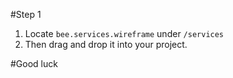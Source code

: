 #Step 1

1. Locate `bee.services.wireframe` under `/services`
2. Then drag and drop it into your project.

#Good luck

